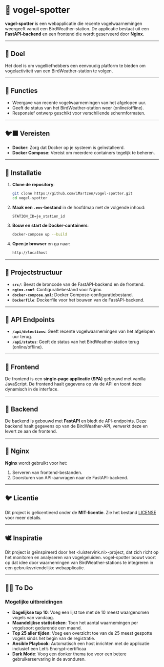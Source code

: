 # 🦜 vogel-spotter

**vogel-spotter** is een webapplicatie die recente vogelwaarnemingen weergeeft vanuit een BirdWeather-station. De applicatie bestaat uit een **FastAPI-backend** en een frontend die wordt geserveerd door **Nginx**.

---

## 🪺 Doel

Het doel is om vogelliefhebbers een eenvoudig platform te bieden om vogelactiviteit van een BirdWeather-station te volgen.

---

## 🐤 Functies

- Weergave van recente vogelwaarnemingen van het afgelopen uur.
- Geeft de status van het BirdWeather-station weer (online/offline).
- Responsief ontwerp geschikt voor verschillende schermformaten.

---

## 🐦‍⬛ Vereisten

- **Docker**: Zorg dat Docker op je systeem is geïnstalleerd.
- **Docker Compose**: Vereist om meerdere containers tegelijk te beheren.

---

## 🐣 Installatie

1. **Clone de repository**:

    ```bash
    git clone https://github.com/iMartzen/vogel-spotter.git
    cd vogel-spotter
    ```

2. **Maak een `.env`-bestand** in de hoofdmap met de volgende inhoud:

    ```env
    STATION_ID=je_station_id
    ```

3. **Bouw en start de Docker-containers**:

    ```bash
    docker-compose up --build
    ```

4. **Open je browser** en ga naar:

    ```bash
    http://localhost
    ```

---

## 🦆 Projectstructuur

- **`src/`**: Bevat de broncode van de FastAPI-backend en de frontend.
- **`nginx.conf`**: Configuratiebestand voor Nginx.
- **`docker-compose.yml`**: Docker Compose-configuratiebestand.
- **`Dockerfile`**: Dockerfile voor het bouwen van de FastAPI-backend.

---

## 🦢 API Endpoints

- **`/api/detections`**: Geeft recente vogelwaarnemingen van het afgelopen uur terug.
- **`/api/status`**: Geeft de status van het BirdWeather-station terug (online/offline).

---

## 🐓 Frontend

De frontend is een **single-page applicatie (SPA)** gebouwd met vanilla JavaScript. De frontend haalt gegevens op via de API en toont deze dynamisch in de interface.

---

## 🦉 Backend

De backend is gebouwd met **FastAPI** en biedt de API-endpoints. Deze backend haalt gegevens op van de BirdWeather-API, verwerkt deze en levert ze aan de frontend.

---

## 🦚 Nginx

**Nginx** wordt gebruikt voor het:

1. Serveren van frontend-bestanden.
2. Doorsturen van API-aanvragen naar de FastAPI-backend.

---

## 🐦 Licentie

Dit project is gelicentieerd onder de **MIT-licentie**. Zie het bestand [LICENSE](LICENSE) voor meer details.

---

## 🕊️ Inspiratie

Dit project is geïnspireerd door het <luistervink.nl>-project, dat zich richt op het monitoren en analyseren van vogelgeluiden. vogel-spotter bouwt voort op dat idee door waarnemingen van BirdWeather-stations te integreren in een gebruiksvriendelijke webapplicatie.

---

## 🐦‍🔥 To Do

### Mogelijke uitbreidingen

- **Dagelijkse top 10**: Voeg een lijst toe met de 10 meest waargenomen vogels van vandaag.
- **Maandelijkse statistieken**: Toon het aantal waarnemingen per vogelsoort gedurende een maand.
- **Top 25 aller tijden**: Voeg een overzicht toe van de 25 meest gespotte vogels sinds het begin van de registratie.
- **Ansible Playbook**: Automatisch een host inrichten met de applicatie inclusief een Let’s Encrypt-certificaa
- **Dark Mode**: Voeg een donker thema toe voor een betere gebruikerservaring in de avonduren.

